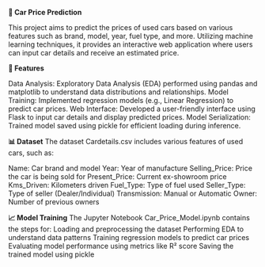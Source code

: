 **🚗 Car Price Prediction**

This project aims to predict the prices of used cars based on various features such as brand, model, year, fuel type, and more. 
Utilizing machine learning techniques, it provides an interactive web application where users can input car details and receive an estimated price.

**🧠 Features** 

Data Analysis: Exploratory Data Analysis (EDA) performed using pandas and matplotlib to understand data distributions and relationships.
Model Training: Implemented regression models (e.g., Linear Regression) to predict car prices.
Web Interface: Developed a user-friendly interface using Flask to input car details and display predicted prices.
Model Serialization: Trained model saved using pickle for efficient loading during inference.

**📊 Dataset**
The dataset Cardetails.csv includes various features of used cars, such as:

Name: Car brand and model
Year: Year of manufacture
Selling_Price: Price the car is being sold for
Present_Price: Current ex-showroom price
Kms_Driven: Kilometers driven
Fuel_Type: Type of fuel used
Seller_Type: Type of seller (Dealer/Individual)
Transmission: Manual or Automatic
Owner: Number of previous owners

**📈 Model Training**
The Jupyter Notebook Car_Price_Model.ipynb contains the steps for:
Loading and preprocessing the dataset
Performing EDA to understand data patterns
Training regression models to predict car prices
Evaluating model performance using metrics like R² score
Saving the trained model using pickle
